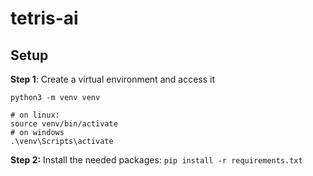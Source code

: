 # tetris-ai

## Setup

<b>Step 1</b>: Create a virtual environment and access it
```
python3 -m venv venv

# on linux:
source venv/bin/activate
# on windows
.\venv\Scripts\activate
```

<b>Step 2:</b> Install the needed packages:
```pip install -r requirements.txt```